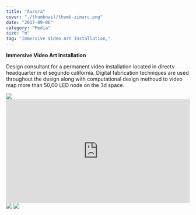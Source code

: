 ```yaml
---
title: "Aurora"
cover: "./thumbnail/thumb-zimarc.png"
date: "2017-09-06"
category: "Media"
size: "m"
tag: "Immersive Video Art Installation,"
---
```


**Immersive Video Art Installation**

Design consultant for a permanent video installation  located in directv headquarter in el segundo california. Digital fabrication  techniques are used  throughout the design along with  computational design methoud  to video map more than 50,00 LED node on the 3d space.

<img src="https://images.ctfassets.net/mgd90li3yfeu/27bAJBIF1us0UIg0aW2g6M/592e88bb2a158990db916ed2c008f348/aurora-zimarc-01-16.svg">

<div style="padding:56.25% 0 0 0;position:relative;"><iframe src="https://player.vimeo.com/video/81049740?title=0&byline=0&portrait=0" style="position:absolute;top:0;left:0;width:100%;height:100%;" frameborder="0" webkitallowfullscreen mozallowfullscreen allowfullscreen></iframe></div><script src="https://player.vimeo.com/api/player.js"></script>
<img src="https://images.ctfassets.net/mgd90li3yfeu/62gcEKIlcAYsYuWUSoWAGg/c62205edeb21cc9444b52dc36abc593e/aurora-zimarc-02_Artboard_16.svg">

<img src="https://images.ctfassets.net/mgd90li3yfeu/631CbgkftKmucwyACYqOMg/24e3d847afd23713275e980863cdbc46/aurora-zimarc-o1.jpg">
